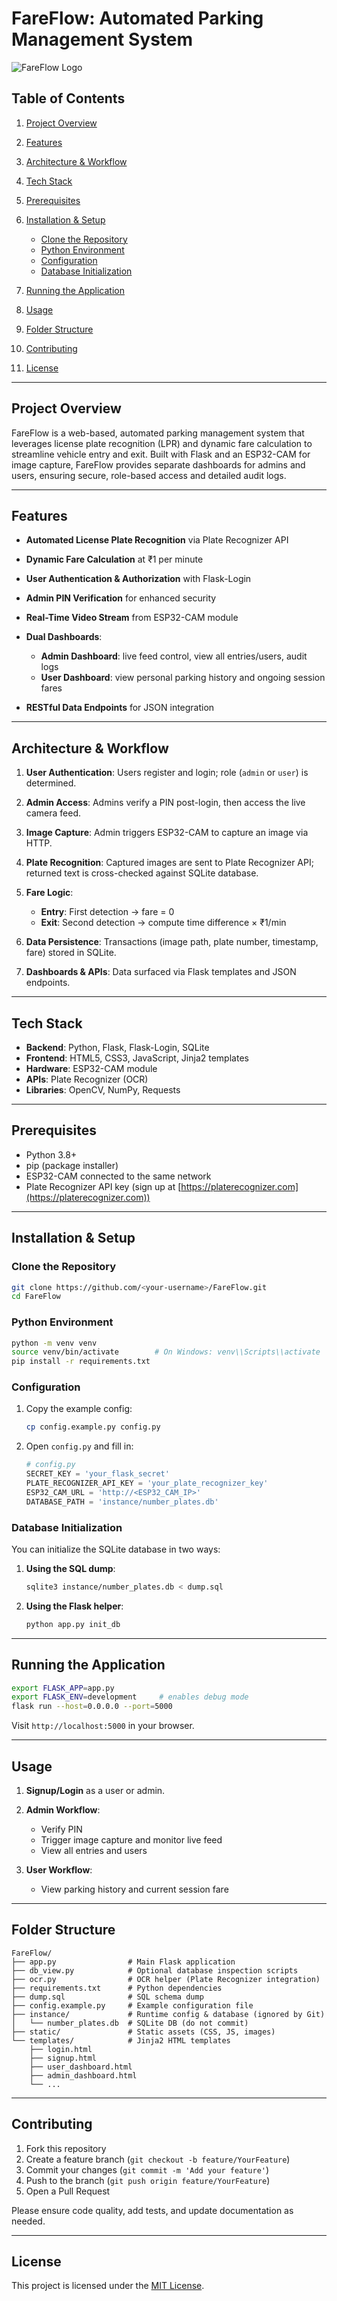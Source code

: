 # FareFlow: Automated Parking Management System

![FareFlow Logo](static/images/logo.png)

## Table of Contents

1. [Project Overview](#project-overview)
2. [Features](#features)
3. [Architecture & Workflow](#architecture--workflow)
4. [Tech Stack](#tech-stack)
5. [Prerequisites](#prerequisites)
6. [Installation & Setup](#installation--setup)

   * [Clone the Repository](#clone-the-repository)
   * [Python Environment](#python-environment)
   * [Configuration](#configuration)
   * [Database Initialization](#database-initialization)
7. [Running the Application](#running-the-application)
8. [Usage](#usage)
9. [Folder Structure](#folder-structure)
10. [Contributing](#contributing)
11. [License](#license)

---

## Project Overview

FareFlow is a web-based, automated parking management system that leverages license plate recognition (LPR) and dynamic fare calculation to streamline vehicle entry and exit. Built with Flask and an ESP32-CAM for image capture, FareFlow provides separate dashboards for admins and users, ensuring secure, role-based access and detailed audit logs.

---

## Features

* **Automated License Plate Recognition** via Plate Recognizer API
* **Dynamic Fare Calculation** at ₹1 per minute
* **User Authentication & Authorization** with Flask-Login
* **Admin PIN Verification** for enhanced security
* **Real-Time Video Stream** from ESP32-CAM module
* **Dual Dashboards**:

  * **Admin Dashboard**: live feed control, view all entries/users, audit logs
  * **User Dashboard**: view personal parking history and ongoing session fares
* **RESTful Data Endpoints** for JSON integration

---

## Architecture & Workflow

1. **User Authentication**: Users register and login; role (`admin` or `user`) is determined.
2. **Admin Access**: Admins verify a PIN post-login, then access the live camera feed.
3. **Image Capture**: Admin triggers ESP32-CAM to capture an image via HTTP.
4. **Plate Recognition**: Captured images are sent to Plate Recognizer API; returned text is cross-checked against SQLite database.
5. **Fare Logic**:

   * **Entry**: First detection → fare = 0
   * **Exit**: Second detection → compute time difference × ₹1/min
6. **Data Persistence**: Transactions (image path, plate number, timestamp, fare) stored in SQLite.
7. **Dashboards & APIs**: Data surfaced via Flask templates and JSON endpoints.

---

## Tech Stack

* **Backend**: Python, Flask, Flask-Login, SQLite
* **Frontend**: HTML5, CSS3, JavaScript, Jinja2 templates
* **Hardware**: ESP32-CAM module
* **APIs**: Plate Recognizer (OCR)
* **Libraries**: OpenCV, NumPy, Requests

---

## Prerequisites

* Python 3.8+
* pip (package installer)
* ESP32-CAM connected to the same network
* Plate Recognizer API key (sign up at [https://platerecognizer.com](https://platerecognizer.com))

---

## Installation & Setup

### Clone the Repository

```bash
git clone https://github.com/<your-username>/FareFlow.git
cd FareFlow
```

### Python Environment

```bash
python -m venv venv
source venv/bin/activate        # On Windows: venv\\Scripts\\activate
pip install -r requirements.txt
```

### Configuration

1. Copy the example config:

   ```bash
   cp config.example.py config.py
   ```
2. Open `config.py` and fill in:

   ```python
   # config.py
   SECRET_KEY = 'your_flask_secret'
   PLATE_RECOGNIZER_API_KEY = 'your_plate_recognizer_key'
   ESP32_CAM_URL = 'http://<ESP32_CAM_IP>'
   DATABASE_PATH = 'instance/number_plates.db'
   ```

### Database Initialization

You can initialize the SQLite database in two ways:

1. **Using the SQL dump**:

   ```bash
   sqlite3 instance/number_plates.db < dump.sql
   ```
2. **Using the Flask helper**:

   ```bash
   python app.py init_db
   ```

---

## Running the Application

```bash
export FLASK_APP=app.py
export FLASK_ENV=development     # enables debug mode
flask run --host=0.0.0.0 --port=5000
```

Visit `http://localhost:5000` in your browser.

---

## Usage

1. **Signup/Login** as a user or admin.
2. **Admin Workflow**:

   * Verify PIN
   * Trigger image capture and monitor live feed
   * View all entries and users
3. **User Workflow**:

   * View parking history and current session fare

---

## Folder Structure

```
FareFlow/
├── app.py                # Main Flask application
├── db_view.py            # Optional database inspection scripts
├── ocr.py                # OCR helper (Plate Recognizer integration)
├── requirements.txt      # Python dependencies
├── dump.sql              # SQL schema dump
├── config.example.py     # Example configuration file
├── instance/             # Runtime config & database (ignored by Git)
│   └── number_plates.db  # SQLite DB (do not commit)
├── static/               # Static assets (CSS, JS, images)
└── templates/            # Jinja2 HTML templates
    ├── login.html
    ├── signup.html
    ├── user_dashboard.html
    ├── admin_dashboard.html
    └── ...
```

---

## Contributing

1. Fork this repository
2. Create a feature branch (`git checkout -b feature/YourFeature`)
3. Commit your changes (`git commit -m 'Add your feature'`)
4. Push to the branch (`git push origin feature/YourFeature`)
5. Open a Pull Request

Please ensure code quality, add tests, and update documentation as needed.

---

## License

This project is licensed under the [MIT License](LICENSE).
